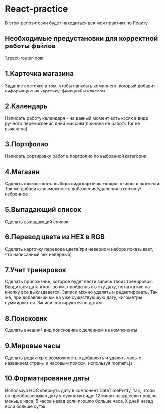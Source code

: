 # React-practice
В этом репозитории будет находиться вся моя практика по Реакту

## Необходимые предустановки для корректной работы файлов
1.react-router-dom

## 1.Карточка магазина
Задание состояло в том, чтобы написать компонент, который добавит информацию на карточку, функцией и классом

## 2.Календарь
Написать работу календаря - на данный момент есть косяк в виде ручного перечисления дней массива(причина не работы for не выяснена)

## 3.Портфолио
Написать сортировку работ в портфолио по выбранной категории

## 4.Магазин
Сделать возможность выбора вида карточек товара: список и карточки. Так же добавить возможность добавления/удаления в корзину/избранное

## 5.Выпадающий список
Сделать выпадающий список

## 6.Перевод цвета из HEX в RGB
Сделать карточку перевода цвета(при неверном наборе показывает, что написанный hex неверный)

## 7.Учет тренировок
Сделать приложение, которое будет вести запись твоих тренировок. Вводиться дата и кол-во км, пройденных в эту дату, по нажатию на кнопку все выкладвается. Записи можно удалять и редактировать. Так же, при добавлении км на уже существующую дату, километры суммируются. Записи сортируются по датам

## 8.Поисковик
Сделать внешний вид поисковика с делением на компоненты

## 9.Мировые часы
Сделать редактор с возможностью добавлять и удалять часы с названием страны и часовым поясом, используя moment.js

## 10.Форматирование даты
Используя HOC обернуть дату в компонент DateTimePretty, так, чтобы он преобразовывал дату к нужному виду: 12 минут назад если прошло меньше часа, 5 часов назад если прошло больше часа, X дней назад если больше суток.
